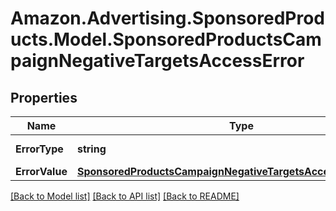 # Amazon.Advertising.SponsoredProducts.Model.SponsoredProductsCampaignNegativeTargetsAccessError

## Properties

Name | Type | Description | Notes
------------ | ------------- | ------------- | -------------
**ErrorType** | **string** | The type of the error | 
**ErrorValue** | [**SponsoredProductsCampaignNegativeTargetsAccessErrorSelector**](SponsoredProductsCampaignNegativeTargetsAccessErrorSelector.md) |  | 

[[Back to Model list]](../README.md#documentation-for-models) [[Back to API list]](../README.md#documentation-for-api-endpoints) [[Back to README]](../README.md)

